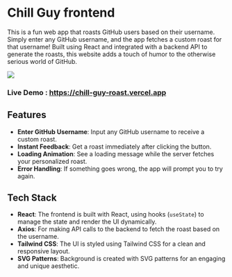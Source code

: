 # Chill Guy frontend

This is a fun web app that roasts GitHub users based on their username. Simply enter any GitHub username, and the app fetches a custom roast for that username! Built using React and integrated with a backend API to generate the roasts, this website adds a touch of humor to the otherwise serious world of GitHub.

<img src="https://raw.githubusercontent.com/ramxcodes/chill-guy-frontend/refs/heads/main/public/chill%20guy.png">

### Live Demo : https://chill-guy-roast.vercel.app

## Features

- **Enter GitHub Username**: Input any GitHub username to receive a custom roast.
- **Instant Feedback**: Get a roast immediately after clicking the button.
- **Loading Animation**: See a loading message while the server fetches your personalized roast.
- **Error Handling**: If something goes wrong, the app will prompt you to try again.

## Tech Stack

- **React**: The frontend is built with React, using hooks (`useState`) to manage the state and render the UI dynamically.
- **Axios**: For making API calls to the backend to fetch the roast based on the username.
- **Tailwind CSS**: The UI is styled using Tailwind CSS for a clean and responsive layout.
- **SVG Patterns**: Background is created with SVG patterns for an engaging and unique aesthetic.
  
